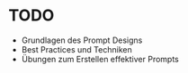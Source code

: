# TODO

- Grundlagen des Prompt Designs
- Best Practices und Techniken
- Übungen zum Erstellen effektiver Prompts
